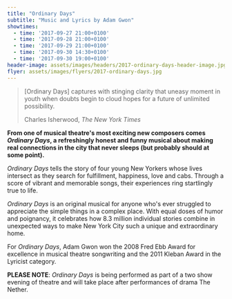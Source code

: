 ```yaml
---
title: "Ordinary Days"
subtitle: "Music and Lyrics by Adam Gwon"
showtimes:
  - time: '2017-09-27 21:00+0100'
  - time: '2017-09-28 21:00+0100'
  - time: '2017-09-29 21:00+0100'
  - time: '2017-09-30 14:30+0100'
  - time: '2017-09-30 19:00+0100'
header-image: assets/images/headers/2017-ordinary-days-header-image.jpg
flyer: assets/images/flyers/2017-ordinary-days.jpg
---
```


<blockquote class="blockquote">
  <p>[Ordinary Days] captures with stinging clarity that uneasy moment in youth when doubts begin to cloud hopes for a future of unlimited possibility.</p>
  <footer class="blockquote-footer">Charles Isherwood,<cite title=" The New York Times"> The New York Times</cite></footer>
</blockquote>

**From one of musical theatre's most exciting new composers comes *Ordinary Days*, a refreshingly honest and funny musical about making real connections in the city that never sleeps (but probably should at some point).**

*Ordinary Days* tells the story of four young New Yorkers whose lives intersect as they search for fulfillment, happiness, love and cabs. Through a score of vibrant and memorable songs, their experiences ring startlingly true to life.

*Ordinary Days* is an original musical for anyone who's ever struggled to appreciate the simple things in a complex place. With equal doses of humor and poignancy, it celebrates how 8.3 million individual stories combine in unexpected ways to make New York City such a unique and extraordinary home.

For *Ordinary Days*, Adam Gwon won the 2008 Fred Ebb Award for excellence in musical theatre songwriting and the 2011 Kleban Award in the Lyricist category.

**PLEASE NOTE**: *Ordinary Days* is being performed as part of a two show evening of theatre and will take place after performances of drama The Nether.
